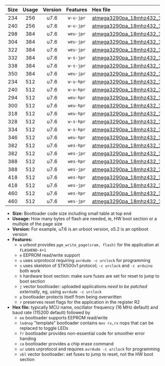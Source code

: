 |Size|Usage|Version|Features|Hex file|
|:-:|:-:|:-:|:-:|:--|
|234|256|u7.6|`w-u-jpr`|[atmega3290pa_18mhz432_19200bps_ur_vbl.hex](https://raw.githubusercontent.com/stefanrueger/urboot/main//atmega3290pa_18mhz432_19200bps_ur_vbl.hex)|
|240|256|u7.6|`w-u-jpr`|[atmega3290pa_18mhz432_19200bps_lednop_ur_vbl.hex](https://raw.githubusercontent.com/stefanrueger/urboot/main//atmega3290pa_18mhz432_19200bps_lednop_ur_vbl.hex)|
|298|384|u7.6|`weu-jpr`|[atmega3290pa_18mhz432_19200bps_ee_ur_vbl.hex](https://raw.githubusercontent.com/stefanrueger/urboot/main//atmega3290pa_18mhz432_19200bps_ee_ur_vbl.hex)|
|304|384|u7.6|`weu-jpr`|[atmega3290pa_18mhz432_19200bps_ee_lednop_ur_vbl.hex](https://raw.githubusercontent.com/stefanrueger/urboot/main//atmega3290pa_18mhz432_19200bps_ee_lednop_ur_vbl.hex)|
|322|384|u7.6|`weu-jpr`|[atmega3290pa_18mhz432_19200bps_ee_lednop_fr_ur_vbl.hex](https://raw.githubusercontent.com/stefanrueger/urboot/main//atmega3290pa_18mhz432_19200bps_ee_lednop_fr_ur_vbl.hex)|
|332|384|u7.6|`w-s-jpr`|[atmega3290pa_18mhz432_19200bps_vbl.hex](https://raw.githubusercontent.com/stefanrueger/urboot/main//atmega3290pa_18mhz432_19200bps_vbl.hex)|
|338|384|u7.6|`w-s-jpr`|[atmega3290pa_18mhz432_19200bps_lednop_vbl.hex](https://raw.githubusercontent.com/stefanrueger/urboot/main//atmega3290pa_18mhz432_19200bps_lednop_vbl.hex)|
|350|384|u7.6|`weu-jpr`|[atmega3290pa_18mhz432_19200bps_ee_lednop_fr_ce_ur_vbl.hex](https://raw.githubusercontent.com/stefanrueger/urboot/main//atmega3290pa_18mhz432_19200bps_ee_lednop_fr_ce_ur_vbl.hex)|
|234|512|u7.6|`w-u-hpr`|[atmega3290pa_18mhz432_19200bps_ur.hex](https://raw.githubusercontent.com/stefanrueger/urboot/main//atmega3290pa_18mhz432_19200bps_ur.hex)|
|240|512|u7.6|`w-u-hpr`|[atmega3290pa_18mhz432_19200bps_lednop_ur.hex](https://raw.githubusercontent.com/stefanrueger/urboot/main//atmega3290pa_18mhz432_19200bps_lednop_ur.hex)|
|294|512|u7.6|`weu-hpr`|[atmega3290pa_18mhz432_19200bps_ee_ur.hex](https://raw.githubusercontent.com/stefanrueger/urboot/main//atmega3290pa_18mhz432_19200bps_ee_ur.hex)|
|300|512|u7.6|`weu-hpr`|[atmega3290pa_18mhz432_19200bps_ee_lednop_ur.hex](https://raw.githubusercontent.com/stefanrueger/urboot/main//atmega3290pa_18mhz432_19200bps_ee_lednop_ur.hex)|
|318|512|u7.6|`weu-hpr`|[atmega3290pa_18mhz432_19200bps_ee_lednop_fr_ur.hex](https://raw.githubusercontent.com/stefanrueger/urboot/main//atmega3290pa_18mhz432_19200bps_ee_lednop_fr_ur.hex)|
|328|512|u7.6|`w-s-hpr`|[atmega3290pa_18mhz432_19200bps.hex](https://raw.githubusercontent.com/stefanrueger/urboot/main//atmega3290pa_18mhz432_19200bps.hex)|
|334|512|u7.6|`w-s-hpr`|[atmega3290pa_18mhz432_19200bps_lednop.hex](https://raw.githubusercontent.com/stefanrueger/urboot/main//atmega3290pa_18mhz432_19200bps_lednop.hex)|
|346|512|u7.6|`weu-hpr`|[atmega3290pa_18mhz432_19200bps_ee_lednop_fr_ce_ur.hex](https://raw.githubusercontent.com/stefanrueger/urboot/main//atmega3290pa_18mhz432_19200bps_ee_lednop_fr_ce_ur.hex)|
|382|512|u7.6|`wes-hpr`|[atmega3290pa_18mhz432_19200bps_ee.hex](https://raw.githubusercontent.com/stefanrueger/urboot/main//atmega3290pa_18mhz432_19200bps_ee.hex)|
|382|512|u7.6|`wes-jpr`|[atmega3290pa_18mhz432_19200bps_ee_vbl.hex](https://raw.githubusercontent.com/stefanrueger/urboot/main//atmega3290pa_18mhz432_19200bps_ee_vbl.hex)|
|388|512|u7.6|`wes-hpr`|[atmega3290pa_18mhz432_19200bps_ee_lednop.hex](https://raw.githubusercontent.com/stefanrueger/urboot/main//atmega3290pa_18mhz432_19200bps_ee_lednop.hex)|
|388|512|u7.6|`wes-jpr`|[atmega3290pa_18mhz432_19200bps_ee_lednop_vbl.hex](https://raw.githubusercontent.com/stefanrueger/urboot/main//atmega3290pa_18mhz432_19200bps_ee_lednop_vbl.hex)|
|418|512|u7.6|`wes-hpr`|[atmega3290pa_18mhz432_19200bps_ee_lednop_fr.hex](https://raw.githubusercontent.com/stefanrueger/urboot/main//atmega3290pa_18mhz432_19200bps_ee_lednop_fr.hex)|
|418|512|u7.6|`wes-jpr`|[atmega3290pa_18mhz432_19200bps_ee_lednop_fr_vbl.hex](https://raw.githubusercontent.com/stefanrueger/urboot/main//atmega3290pa_18mhz432_19200bps_ee_lednop_fr_vbl.hex)|
|460|512|u7.6|`wes-hpr`|[atmega3290pa_18mhz432_19200bps_ee_lednop_fr_ce.hex](https://raw.githubusercontent.com/stefanrueger/urboot/main//atmega3290pa_18mhz432_19200bps_ee_lednop_fr_ce.hex)|
|460|512|u7.6|`wes-jpr`|[atmega3290pa_18mhz432_19200bps_ee_lednop_fr_ce_vbl.hex](https://raw.githubusercontent.com/stefanrueger/urboot/main//atmega3290pa_18mhz432_19200bps_ee_lednop_fr_ce_vbl.hex)|

- **Size:** Bootloader code size including small table at top end
- **Useage:** How many bytes of flash are needed, ie, HW boot section or a multiple of the page size
- **Version:** For example, u7.6 is an urboot version, o5.2 is an optiboot version
- **Features:**
  + `w` urboot provides `pgm_write_page(sram, flash)` for the application at `FLASHEND-4+1`
  + `e` EEPROM read/write support
  + `u` uses urprotocol requiring `avrdude -c urclock` for programming
  + `s` uses skeleton of STK500v1 protocol; `-c urclock` and `-c arduino` both work
  + `h` hardware boot section: make sure fuses are set for reset to jump to boot section
  + `j` vector bootloader: uploaded applications *need to be patched externally*, eg, using `avrdude -c urclock`
  + `p` bootloader protects itself from being overwritten
  + `r` preserves reset flags for the application in the register R2
- **Hex file:** typically MCU name, oscillator frequency (16 MHz default) and baud rate (115200 default) followed by
  + `ee` bootloader supports EEPROM read/write
  + `lednop` "template" bootloader contains `mov rx,rx` nops that can be replaced to toggle LEDs
  + `fr` bootloader provides non-essential code for smoother error handing
  + `ce` bootloader provides a chip erase command
  + `ur` uses urprotocol and requires `avrdude -c urclock` for programming
  + `vbl` vector bootloader: set fuses to jump to reset, not the HW boot section
